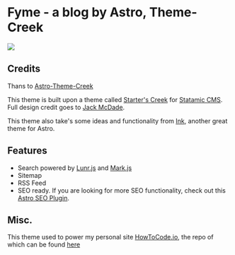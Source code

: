 # Fyme - a blog by Astro, Theme-Creek

![](./)


## Credits

Thans to [Astro-Theme-Creek](https://github.com/robertguss/Astro-Theme-Creek)

This theme is built upon a theme called [Starter's Creek](https://github.com/statamic/starter-kit-starters-creek) for [Statamic CMS](https://statamic.com/). Full design credit goes to [Jack McDade](https://twitter.com/jackmcdade).

This theme also take's some ideas and functionality from [Ink](https://github.com/one-aalam/astro-ink), another great theme for Astro.

## Features

- Search powered by [Lunr.js](https://lunrjs.com/) and [Mark.js](https://markjs.io/)
- Sitemap
- RSS Feed
- SEO ready. If you are looking for more SEO functionality, check out this [Astro SEO Plugin](https://github.com/jonasmerlin/astro-seo).

## Misc.

This theme used to power my personal site [HowToCode.io](https://howtocode.io), the repo of which can be found [here](https://github.com/robertguss/HowToCode-Astro)
